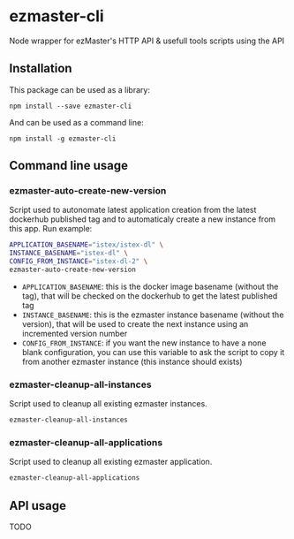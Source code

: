 # ezmaster-cli
Node wrapper for ezMaster's HTTP API & usefull tools scripts using the API

## Installation

This package can be used as a library:

```shell
npm install --save ezmaster-cli
```

And can be used as a command line:

```shell
npm install -g ezmaster-cli
```

## Command line usage

### ezmaster-auto-create-new-version

Script used to autonomate latest application creation from the latest dockerhub published tag and to automaticaly create a new instance from this app. Run example:

```bash
APPLICATION_BASENAME="istex/istex-dl" \
INSTANCE_BASENAME="istex-dl" \
CONFIG_FROM_INSTANCE="istex-dl-2" \
ezmaster-auto-create-new-version
```

- `APPLICATION_BASENAME`: this is the docker image basename (without the tag), that will be checked on the dockerhub to get the latest published tag
- `INSTANCE_BASENAME`: this is the ezmaster instance basename (without the version), that will be used to create the next instance using an incremented version number
- `CONFIG_FROM_INSTANCE`: if you want the new instance to have a none blank configuration, you can use this variable to ask the script to copy it from another ezmaster instance (this instance should exists)

### ezmaster-cleanup-all-instances

Script used to cleanup all existing ezmaster instances.

```bash
ezmaster-cleanup-all-instances
```

### ezmaster-cleanup-all-applications

Script used to cleanup all existing ezmaster application.

```bash
ezmaster-cleanup-all-applications
```

## API usage

TODO